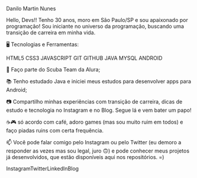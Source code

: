 Danilo Martin Nunes



Hello, Devs!!
Tenho 30 anos, moro em São Paulo/SP e sou apaixonado por programação! Sou iniciante no universo da programação, buscando uma transição de carreira em minha vida.


🖥️ Tecnologias e Ferramentas:


HTML5 CSS3 JAVASCRIPT GIT GITHUB JAVA MYSQL ANDROID

🤿 Faço parte do Scuba Team da Alura;

📚 Tenho estudado Java e iniciei meus estudos para desenvolver apps para Android;

📷 Compartilho minhas experiências com transição de carreira, dicas de estudo e tecnologia no Instagram e no Blog. Segue lá e vem bater um papo!

☕🎮 só acordo com café, adoro games (mas sou muito ruim em todos) e faço piadas ruins com certa frequência.


📫 Você pode falar comigo pelo Instagram ou pelo Twitter (eu demoro a responder as vezes mas sou legal, juro 🙃) e pode conhecer meus projetos já desenvolvidos, que estão disponíveis aqui nos repositórios. =)


InstagramTwitterLinkedInBlog

 
